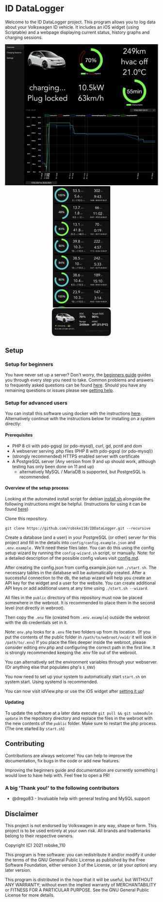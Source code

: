 # ID DataLogger

Welcome to the ID DataLogger project.
This program allows you to log data about your Volkswagen ID vehicle.
It includes an iOS widget (using Scriptable) and a webpage displaying current status, history graphs and charging sessions.

<p align="center">
  <img src="idViewNew.png" width="600">
  <img src="widget_plus_chargingOverview.png" width="200">
</p>

## Setup

### Setup for beginners

You have never set up a server? Don't worry, the [beginners guide](docs/beginnerguide.md) guides you through every step you need to take.
Common problems and answers to frequently asked questions can be found [here](https://github.com/robske110/IDDataLogger/wiki/FAQ-and-frequent-problems).
Should you have any remaining questions or issues please see [getting help](https://github.com/robske110/IDDataLogger/wiki/Getting-help).

### Setup for advanced users

You can install this software using docker with the instructions [here](docs/docker.md).
Alternatively continue with the instructions below for installing on a system directly:

#### Prerequisites

- PHP 8 cli with pdo-pgsql (or pdo-mysql), curl, gd, pcntl and dom
- A webserver serving .php files (PHP 8 with pdo-pgsql (or pdo-mysql))
- (strongly recommended) HTTPS enabled server with certificate
- A PostgreSQL server (Any version from 9 and up should work, although testing has only been done on 11 and up)
    - alternatively MySQL / MariaDB is supported, but PostgreSQL is recommended.

#### Overview of the setup process

Looking at the automated install script for debian [install.sh](docs/install.sh) alongside the following instructions
might be helpful. (Instructions for using it can be found [here](docs/beginnerguide.md#installing-using-the-install-script))

Clone this repository.
   
`git clone https://github.com/robske110/IDDataLogger.git --recursive`

Create a database (and a user) in your PostgreSQL (or other) server for this project and fill in the details into
`config/config.example.json` and `.env.example.` We'll need these files later.
You can do this using the config setup wizard by running the `config-wizard.sh` script, or manually.
Note: for a detailed description of the possible config values visit [config.md](docs/config.md).

After creating the config.json from config.example.json run `./start.sh`.
The necessary tables in the database will be automatically created.
After a successful connection to the db, the setup wizard will help you create an API key for the widget and a user for
the website. You can create additional API keys or add additional users at any time using `./start.sh --wizard`.

All files in the `public` directory of this repository must now be placed somewhere in the webroot.
It is recommended to place them in the second level (not directly in webroot).

Then copy the `.env` file (created from `.env.example`) outside the webroot with the db credentials set in it.

Note:
`env.php` looks for a `.env` file two folders up from its location.
(If you put the contents of the public folder in `/path/to/webroot/vwid/` it will look in `/path/to/.env`)
If you place the files deeper inside the webroot, please consider editing env.php and configuring the correct path in
the first line. It is strongly recommended keeping the .env file out of the webroot.

You can alternatively set the environment variables through your webserver. (Or anything else that populates php's `$_ENV`)

You now need to set up your system to automatically start `start.sh` on system start. Using systemd is recommended.

You can now visit idView.php or use the iOS widget after [setting it up](docs/ioswidget.md)!

#### Updating

To update the software at a later data execute `git pull && git submodule update` in the repository directory and
replace the files in the webroot with the new contents of the `public` folder. Make sure to restart the php process.
(The one started by `start.sh`)

## Contributing

Contributions are always welcome! You can help to improve the documentation, fix bugs in the code or add new features.

Improving the beginners guide and documentation are currently something I would love to have help with.
Feel free to open a PR!

### A big 'Thank you!' to the following contributors

- @drego83 - Invaluable help with general testing and MySQL support

## Disclaimer

This project is not endorsed by Volkswagen in any way, shape or form. This project is to be used entirely at your own risk.
All brands and trademarks belong to their respective owners.

Copyright (C) 2021 robske_110

This program is free software: you can redistribute it and/or modify
it under the terms of the GNU General Public License as published by
the Free Software Foundation, either version 3 of the License, or
(at your option) any later version.

This program is distributed in the hope that it will be useful,
but WITHOUT ANY WARRANTY; without even the implied warranty of
MERCHANTABILITY or FITNESS FOR A PARTICULAR PURPOSE.  See the
GNU General Public License for more details.
